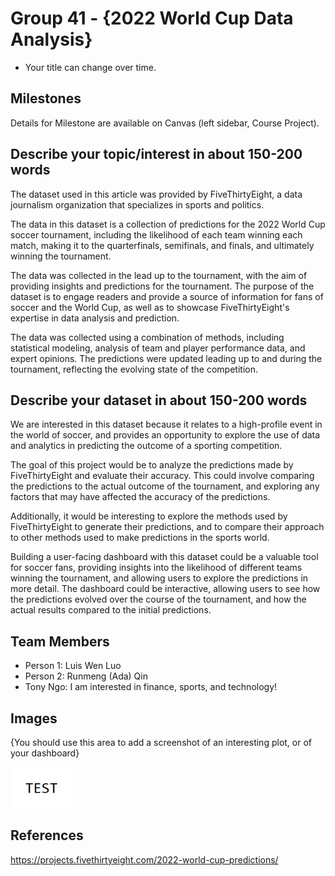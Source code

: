# Group 41 - {2022 World Cup Data Analysis}

- Your title can change over time.

## Milestones

Details for Milestone are available on Canvas (left sidebar, Course Project).

## Describe your topic/interest in about 150-200 words

The dataset used in this article was provided by FiveThirtyEight, a data journalism organization that specializes in sports and politics.

The data in this dataset is a collection of predictions for the 2022 World Cup soccer tournament, including the likelihood of each team winning each match, making it to the quarterfinals, semifinals, and finals, and ultimately winning the tournament.

The data was collected in the lead up to the tournament, with the aim of providing insights and predictions for the tournament. The purpose of the dataset is to engage readers and provide a source of information for fans of soccer and the World Cup, as well as to showcase FiveThirtyEight's expertise in data analysis and prediction.

The data was collected using a combination of methods, including statistical modeling, analysis of team and player performance data, and expert opinions. The predictions were updated leading up to and during the tournament, reflecting the evolving state of the competition.

## Describe your dataset in about 150-200 words

We are interested in this dataset because it relates to a high-profile event in the world of soccer, and provides an opportunity to explore the use of data and analytics in predicting the outcome of a sporting competition.

The goal of this project would be to analyze the predictions made by FiveThirtyEight and evaluate their accuracy. This could involve comparing the predictions to the actual outcome of the tournament, and exploring any factors that may have affected the accuracy of the predictions.

Additionally, it would be interesting to explore the methods used by FiveThirtyEight to generate their predictions, and to compare their approach to other methods used to make predictions in the sports world.

Building a user-facing dashboard with this dataset could be a valuable tool for soccer fans, providing insights into the likelihood of different teams winning the tournament, and allowing users to explore the predictions in more detail. The dashboard could be interactive, allowing users to see how the predictions evolved over the course of the tournament, and how the actual results compared to the initial predictions.

## Team Members

- Person 1: Luis Wen Luo
- Person 2: Runmeng (Ada) Qin
- Tony Ngo: I am interested in finance, sports, and technology!

## Images

{You should use this area to add a screenshot of an interesting plot, or of your dashboard}

<img src ="images/test.png" width="100px">

## References

https://projects.fivethirtyeight.com/2022-world-cup-predictions/



